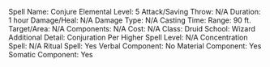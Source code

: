 
Spell Name: Conjure Elemental
Level: 5
Attack/Saving Throw: N/A
Duration: 1 hour
Damage/Heal: N/A
Damage Type: N/A
Casting Time: 
Range: 90 ft.
Target/Area: N/A
Components: N/A
Cost: N/A
Class: Druid
School:  Wizard
Additional Detail: Conjuration
Per Higher Spell Level: N/A
Concentration Spell: N/A
Ritual Spell: Yes
Verbal Component: No
Material Component: Yes
Somatic Component: Yes
